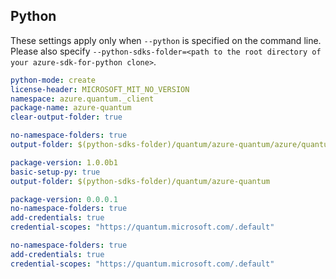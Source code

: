 ## Python

These settings apply only when `--python` is specified on the command line.
Please also specify `--python-sdks-folder=<path to the root directory of your azure-sdk-for-python clone>`.

``` yaml $(python)
python-mode: create
license-header: MICROSOFT_MIT_NO_VERSION
namespace: azure.quantum._client
package-name: azure-quantum
clear-output-folder: true
```

```yaml $(python) && $(python-mode) == 'update'
no-namespace-folders: true
output-folder: $(python-sdks-folder)/quantum/azure-quantum/azure/quantum/_client
```

```yaml $(python) && $(python-mode) == 'create'
package-version: 1.0.0b1
basic-setup-py: true
output-folder: $(python-sdks-folder)/quantum/azure-quantum
```

```yaml $(python) && $(python-mode) == 'cli'
package-version: 0.0.0.1
no-namespace-folders: true
add-credentials: true
credential-scopes: "https://quantum.microsoft.com/.default"
```

```yaml $(python) && $(python-mode) == 'pythonSdk'
no-namespace-folders: true
add-credentials: true
credential-scopes: "https://quantum.microsoft.com/.default"
```

